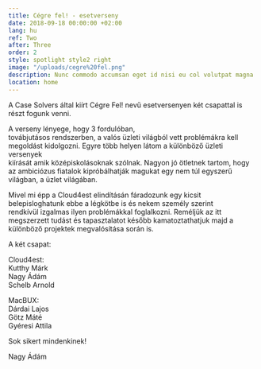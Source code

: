 ```yaml
---
title: Cégre fel! - esetverseny
date: 2018-09-18 00:00:00 +02:00
lang: hu
ref: Two
after: Three
order: 2
style: spotlight style2 right
image: "/uploads/cegre%20fel.png"
description: Nunc commodo accumsan eget id nisi eu col volutpat magna
location: home
---
```


A Case Solvers által kiírt Cégre Fel! nevű esetversenyen két csapattal is részt fogunk venni.

 A verseny lényege, hogy 3 fordulóban,\
továbjutásos rendszerben, a valós üzleti világból vett problémákra kell megoldást kidolgozni. Egyre több helyen látom a különböző üzleti versenyek\
kiírását amik középiskolásoknak szólnak. Nagyon jó ötletnek tartom, hogy az ambiciózus fiatalok kipróbálhatják magukat egy nem túl egyszerű\
világban, a üzlet világában. 

Mivel mi épp a Cloud4est elindításán fáradozunk egy kicsit belepisloghatunk ebbe a légkötbe is és nekem személy szerint\
rendkívül izgalmas ilyen problémákkal foglalkozni. Reméljük az itt megszerzett tudást és tapasztalatot később kamatoztathatjuk majd a különböző projektek megvalósítása során is.

A két csapat:

Cloud4est:\
  Kutthy Márk\
  Nagy Ádám\
  Schelb Arnold

MacBUX:\
  Dárdai Lajos\
  Götz Máté\
  Gyéresi Attila

Sok sikert mindenkinek! 

Nagy Ádám